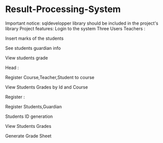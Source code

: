 # Result-Processing-System
Important notice: sqldevelopper library should be included in the project's library
Project features:
Login to the system
Three Users
Teachers :

Insert marks of the students

See students guardian info

View students grade

Head :

Register Course,Teacher,Student to course

View Students Grades by Id and Course

Register :

Register Students,Guardian

Students ID generation

View Students Grades

Generate Grade Sheet
